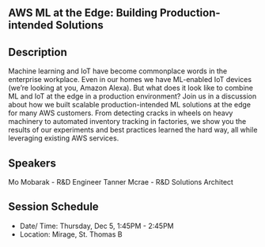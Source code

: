 ## AWS ML at the Edge: Building Production-intended Solutions
## Description
Machine learning and IoT have become commonplace words in the enterprise workplace. Even in our homes we have ML-enabled IoT devices (we’re looking at you, Amazon Alexa). But what does it look like to combine ML and IoT at the edge in a production environment? Join us in a discussion about how we built scalable production-intended ML solutions at the edge for many AWS customers. From detecting cracks in wheels on heavy machinery to automated inventory tracking in factories, we show you the results of our experiments and best practices learned the hard way, all while leveraging existing AWS services.
## Speakers
Mo Mobarak - R&D Engineer
Tanner Mcrae - R&D Solutions Architect
## Session Schedule
- Date/ Time: Thursday, Dec 5, 1:45PM - 2:45PM
- Location: Mirage, St. Thomas B